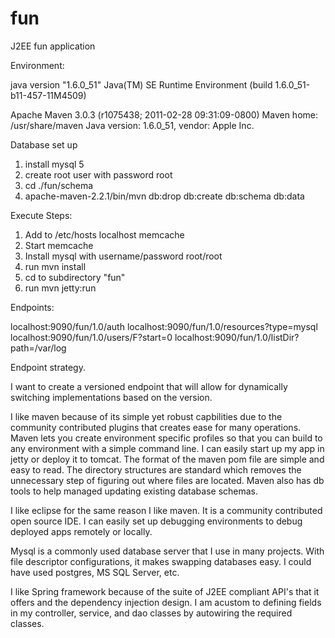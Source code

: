 fun
===


J2EE fun application

Environment:

java version "1.6.0_51"
Java(TM) SE Runtime Environment (build 1.6.0_51-b11-457-11M4509)

Apache Maven 3.0.3 (r1075438; 2011-02-28 09:31:09-0800)
Maven home: /usr/share/maven
Java version: 1.6.0_51, vendor: Apple Inc.

Database set up

1. install mysql 5
2. create root user with password root
3. cd ./fun/schema
4. apache-maven-2.2.1/bin/mvn db:drop db:create db:schema db:data


Execute Steps:

1.  Add to /etc/hosts localhost memcache
2.  Start memcache
3.  Install mysql with username/password root/root
4.  run mvn install
5.  cd to subdirectory "fun"
6.  run mvn jetty:run

Endpoints:

localhost:9090/fun/1.0/auth
localhost:9090/fun/1.0/resources?type=mysql
localhost:9090/fun/1.0/users/F?start=0
localhost:9090/fun/1.0/listDir?path=/var/log

Endpoint strategy.

I want to create a versioned endpoint that will allow for dynamically switching implementations based on the version.



I like maven because of its simple yet robust capbilities due to the community contributed plugins that creates ease for many operations.  Maven lets you create environment specific profiles so that you can build to any environment with a simple command line.  I can easily start up my app in jetty or deploy it to tomcat.  The format of the maven pom file are simple and easy to read.  The directory structures are standard which removes the unnecessary step of figuring out where files are located.  Maven also has db tools to help managed updating existing database schemas.

I like eclipse for the same reason I like maven.  It is a community contributed open source IDE.  I can easily set up debugging environments to debug deployed apps remotely or locally.

Mysql is a commonly used database server that I use in many projects.  With file descriptor configurations, it makes swapping databases easy.  I could have used postgres, MS SQL Server, etc.

I like Spring framework because of the suite of J2EE compliant API's that it offers and the dependency injection design.  I am acustom to defining fields in my controller, service, and dao classes by autowiring the required classes.   

